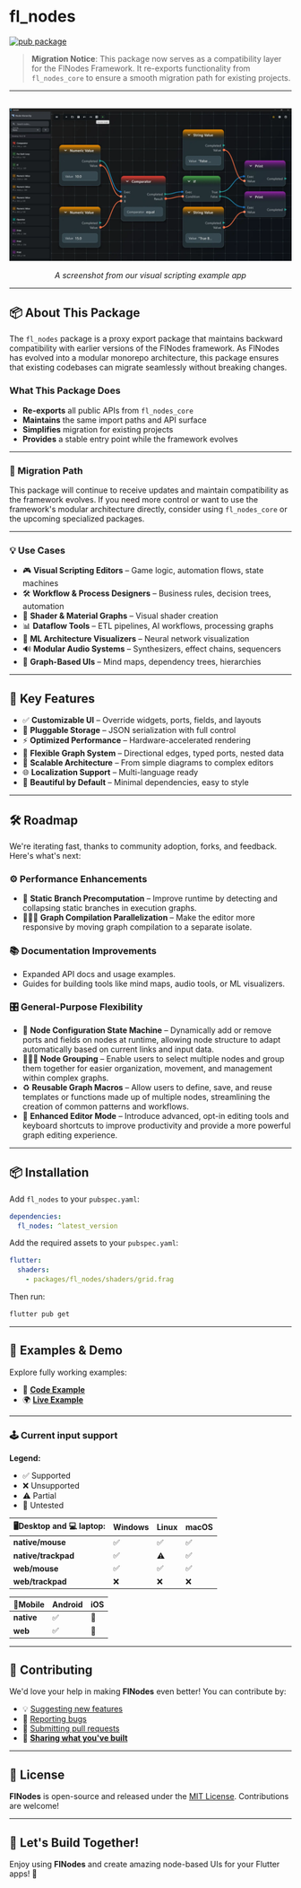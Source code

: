 # **fl_nodes**

[![pub package](https://img.shields.io/pub/v/fl_nodes.svg)](https://pub.dev/packages/fl_nodes)

> **Migration Notice**: This package now serves as a compatibility layer for the FlNodes Framework. It re-exports functionality from `fl_nodes_core` to ensure a smooth migration path for existing projects.

---

<p align="center">
  <img src="https://raw.githubusercontent.com/WilliamKarolDiCioccio/fl_nodes/refs/heads/main/.github/images/node_editor_example.webp" alt="FlNodes Example" />
</p>

<p align="center">
  <i >A screenshot from our visual scripting example app</i>
</p>

---

## 📦 About This Package

The `fl_nodes` package is a proxy export package that maintains backward compatibility with earlier versions of the FlNodes framework. As FlNodes has evolved into a modular monorepo architecture, this package ensures that existing codebases can migrate seamlessly without breaking changes.

### What This Package Does

- **Re-exports** all public APIs from `fl_nodes_core`
- **Maintains** the same import paths and API surface
- **Simplifies** migration for existing projects
- **Provides** a stable entry point while the framework evolves

---

### 🔄 Migration Path

This package will continue to receive updates and maintain compatibility as the framework evolves. If you need more control or want to use the framework's modular architecture directly, consider using `fl_nodes_core` or the upcoming specialized packages.

---

### 💡 Use Cases

- 🎮 **Visual Scripting Editors** – Game logic, automation flows, state machines
- 🛠 **Workflow & Process Designers** – Business rules, decision trees, automation
- 🎨 **Shader & Material Graphs** – Visual shader creation
- 📊 **Dataflow Tools** – ETL pipelines, AI workflows, processing graphs
- 🤖 **ML Architecture Visualizers** – Neural network visualization
- 🔊 **Modular Audio Systems** – Synthesizers, effect chains, sequencers
- 🧠 **Graph-Based UIs** – Mind maps, dependency trees, hierarchies

---

## 🌟 Key Features

- ✅ **Customizable UI** – Override widgets, ports, fields, and layouts
- 💾 **Pluggable Storage** – JSON serialization with full control
- ⚡ **Optimized Performance** – Hardware-accelerated rendering
- 🔗 **Flexible Graph System** – Directional edges, typed ports, nested data
- 📏 **Scalable Architecture** – From simple diagrams to complex editors
- 🌐 **Localization Support** – Multi-language ready
- 🎨 **Beautiful by Default** – Minimal dependencies, easy to style

---

## 🛠 Roadmap

We're iterating fast, thanks to community adoption, forks, and feedback. Here's what's next:

### ⚙️ Performance Enhancements

- 📝 **Static Branch Precomputation** – Improve runtime by detecting and collapsing static branches in execution graphs.
- 🏃‍♂️‍➡️ **Graph Compilation Parallelization** – Make the editor more responsive by moving graph compilation to a separate isolate.

### 📚 Documentation Improvements

- Expanded API docs and usage examples.
- Guides for building tools like mind maps, audio tools, or ML visualizers.

### 🎛 General-Purpose Flexibility

- 🤖 **Node Configuration State Machine** – Dynamically add or remove ports and fields on nodes at runtime, allowing node structure to adapt automatically based on current links and input data.
- 🧑‍🤝‍🧑 **Node Grouping** – Enable users to select multiple nodes and group them together for easier organization, movement, and management within complex graphs.
- ♻️ **Reusable Graph Macros** – Allow users to define, save, and reuse templates or functions made up of multiple nodes, streamlining the creation of common patterns and workflows.
- 🎩 **Enhanced Editor Mode** – Introduce advanced, opt-in editing tools and keyboard shortcuts to improve productivity and provide a more powerful graph editing experience.

---

## 📦 Installation

Add `fl_nodes` to your `pubspec.yaml`:

```yaml
dependencies:
  fl_nodes: ^latest_version
```

Add the required assets to your `pubspec.yaml`:

```yaml
flutter:
  shaders:
    - packages/fl_nodes/shaders/grid.frag
```

Then run:

```bash
flutter pub get
```

---

## 🧩 **Examples & Demo**

Explore fully working examples:

- 📄 **[Code Example](https://github.com/WilliamKarolDiCioccio/fl_nodes/blob/main/example/lib/main.dart)**
- 🌍 **[Live Example](https://williamkaroldicioccio.github.io/fl_nodes/)**

---

### 🕹️ Current input support

**Legend:**

- ✅ Supported
- ❌ Unsupported
- ⚠️ Partial
- 🧪 Untested

| 🖥️Desktop and 💻 laptop: | Windows | Linux | macOS |
| ------------------------- | ------- | ----- | ----- |
| **native/mouse**          | ✅       | ✅     | ✅     |
| **native/trackpad**       | ✅       | ⚠️    | ✅     |
| **web/mouse**             | ✅       | ✅     | ✅     |
| **web/trackpad**          | ❌       | ❌     | ❌     |

| 📱Mobile   | Android | iOS |
| ---------- | ------- | --- |
| **native** | ✅       | 🧪  |
| **web**    | ✅       | 🧪  |

---

## 🙌 **Contributing**

We'd love your help in making **FlNodes** even better! You can contribute by:

- 💡 [Suggesting new features](https://github.com/WilliamKarolDiCioccio/fl_nodes/issues)
- 🐛 [Reporting bugs](https://github.com/WilliamKarolDiCioccio/fl_nodes/issues)
- 🔧 [Submitting pull requests](https://github.com/WilliamKarolDiCioccio/fl_nodes/pulls)
- 👏 [**Sharing what you've built**](https://github.com/WilliamKarolDiCioccio/fl_nodes/discussions/49)

---

## 📜 **License**

**FlNodes** is open-source and released under the [MIT License](LICENSE.md).
Contributions are welcome!

---

## 🚀 **Let's Build Together!**

Enjoy using **FlNodes** and create amazing node-based UIs for your Flutter apps! 🌟
